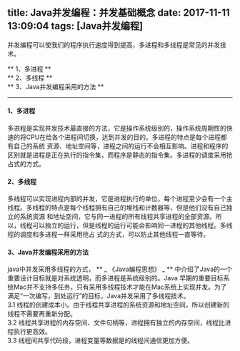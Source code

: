 title: Java并发编程：并发基础概念
date: 2017-11-11 13:09:04
tags: [Java并发编程]
------------------

并发编程可以使我们的程序执行速度得到提高，多进程和多线程是常见的并发技术。

** 1、多进程 **   
** 2、多线程 **   
** 3、Java并发编程采用的方法 **

* * *

####  1、多进程

多进程是实现并发技术最直接的方法，它是操作系统级别的，操作系统周期性的快速的将CPU在给各个进程间切换，达到并发的目的。多进程的特点是每个进程都有自己的系统
资源、地址空间等，进程之间的运行不会相互影响。进程和程序的区别就是进程是正在执行的指令集，而程序是静态的指令集。多进程的调度采用抢占式的方式。

####  2、多线程

多线程可以实现进程内部的并发，它是进程执行的单位，每个进程至少会有一个主线程。多线程的特点是每个线程拥有自己的堆栈和计数器等，但是他们没有自己独立的系统资源
和地址空间，它与同一进程的所有线程共享进程的全部资源。所以，线程可以独立的运行，但是线程的运行可能会影响同一进程的其他线程。多线程的调度和多进程一样采用抢占
式的方式，可以防止其他线程一直等待。

####  3、Java并发编程采用的方法

java中并发采用多线程的方式， ** _ 《Java编程思想》 _ ** 中介绍了Java的一个重要设计目标就是对系统透明，而多进程是系统级别的。Java
早期的重要目标系统Mac并不支持多任务，只有采用多线程技术才能在Mac系统上实现并发。为了满足“一次编写，到处运行”的目标，Java并发采用了多线程技术。  
3.1 线程的创建成本小。由于线程共享进程的系统资源和地址空间，所以创建新的线程不需要再重新分配。  
3.2 线程共享进程的内存空间、文件句柄等，进程拥有独立的内存空间，线程比进程执行更高效。  
3.3 线程间共享代码段，进程变量等数据是的线程间通信更加方便。

